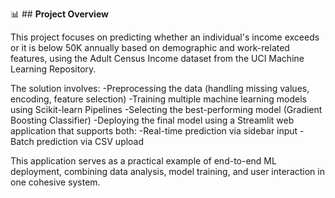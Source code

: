 📊 ## **Project Overview**

This project focuses on predicting whether an individual's income exceeds or it is below 50K annually based on demographic and work-related features, using the Adult Census Income dataset from the UCI Machine Learning Repository.

The solution involves:
-Preprocessing the data (handling missing values, encoding, feature selection)
-Training multiple machine learning models using Scikit-learn Pipelines
-Selecting the best-performing model (Gradient Boosting Classifier)
-Deploying the final model using a Streamlit web application that supports both:
-Real-time prediction via sidebar input
-Batch prediction via CSV upload

This application serves as a practical example of end-to-end ML deployment, combining data analysis, model training, and user interaction in one cohesive system.
